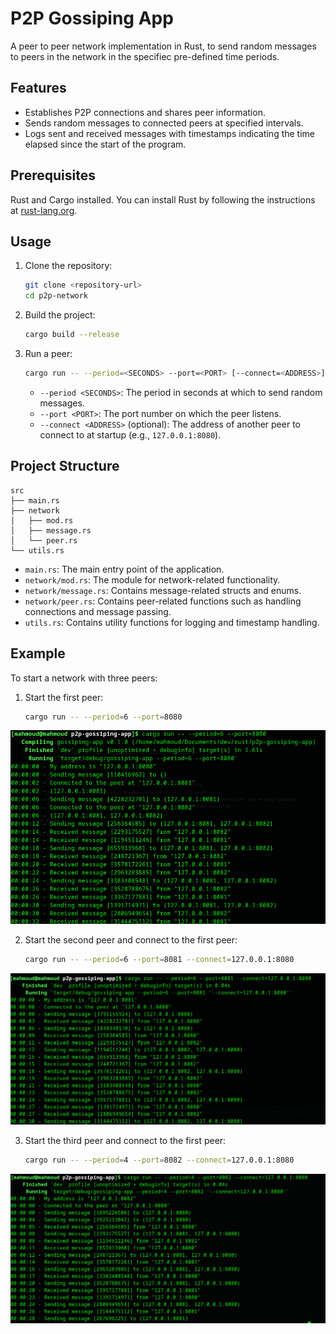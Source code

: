 # P2P Gossiping App
A peer to peer network implementation in Rust, to send random messages to peers in the network in the specifiec pre-defined time periods.

## Features

- Establishes P2P connections and shares peer information.
- Sends random messages to connected peers at specified intervals.
- Logs sent and received messages with timestamps indicating the time elapsed since the start of the program.

## Prerequisites
 Rust and Cargo installed. You can install Rust by following the instructions at [rust-lang.org](https://www.rust-lang.org/tools/install).

## Usage

1. Clone the repository:
    ```bash
    git clone <repository-url>
    cd p2p-network
    ```

2. Build the project:
    ```bash
    cargo build --release
    ```

3. Run a peer:
    ```bash
    cargo run -- --period=<SECONDS> --port=<PORT> [--connect=<ADDRESS>]
    ```

    - `--period <SECONDS>`: The period in seconds at which to send random messages.
    - `--port <PORT>`: The port number on which the peer listens.
    - `--connect <ADDRESS>` (optional): The address of another peer to connect to at startup (e.g., `127.0.0.1:8080`).

## Project Structure
```
src
├── main.rs
├── network
│   ├── mod.rs
│   ├── message.rs
│   └── peer.rs
└── utils.rs
```
- `main.rs`: The main entry point of the application.
- `network/mod.rs`: The module for network-related functionality.
- `network/message.rs`: Contains message-related structs and enums.
- `network/peer.rs`: Contains peer-related functions such as handling connections and message passing.
- `utils.rs`: Contains utility functions for logging and timestamp handling.

## Example

To start a network with three peers:

1. Start the first peer:
    ```bash
    cargo run -- --period=6 --port=8080
    ```
![peer1](images/peer1.png)

2. Start the second peer and connect to the first peer:
    ```bash
    cargo run -- --period=6 --port=8081 --connect=127.0.0.1:8080
    ```
![peer2](images/peer2.png)

3. Start the third peer and connect to the first peer:
    ```bash
    cargo run -- --period=4 --port=8082 --connect=127.0.0.1:8080
    ```
![peer3](images/peer3.png)

